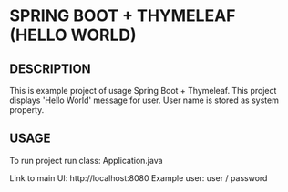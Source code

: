 SPRING BOOT + THYMELEAF (HELLO WORLD)
=====================================


DESCRIPTION
-----------

This is example project of usage Spring Boot + Thymeleaf.
This project displays 'Hello World' message for user.
User name is stored as system property.
  

USAGE
-----

To run project run class: 
Application.java

Link to main UI:
http://localhost:8080
Example user:
user / password